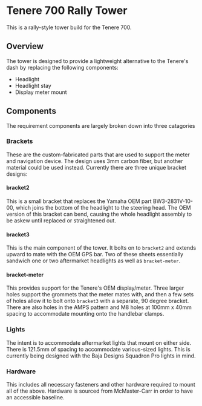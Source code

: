 # Tenere 700 Rally Tower

This is a rally-style tower build for the Tenere 700.

## Overview

The tower is designed to provide a lightweight alternative to the Tenere's dash by replacing the following components:
- Headlight
- Headlight stay
- Display meter mount

## Components
The requirement components are largely broken down into three catagories
### Brackets
These are the custom-fabricated parts that are used to support the meter and navigation device. The design uses 3mm carbon fiber, but another material could be used instead. Currently there are three unique bracket designs:
#### bracket2
This is a small bracket that replaces the Yamaha OEM part BW3-2831V-10-00, which joins the bottom of the headlight to the steering head. The OEM version of this bracket can bend, causing the whole headlight assembly to be askew until replaced or straightened out.
#### bracket3
This is the main component of the tower. It bolts on to `bracket2` and extends upward to mate with the OEM GPS bar. Two of these sheets essentially sandwich one or two aftermarket headlights as well as `bracket-meter`.
#### bracket-meter
This provides support for the Tenere's OEM display/meter. Three larger holes support the grommets that the meter mates with, and then a few sets of holes allow it to bolt onto `bracket3` with a separate, 90 degree bracket. There are also holes in the AMPS pattern and M8 holes at 100mm x 40mm spacing to accommodate mounting onto the handlebar clamps. 
### Lights
The intent is to accommodate aftermarket lights that mount on either side. There is 121.5mm of spacing to accommodate various-sized lights. This is currently being designed with the Baja Designs Squadron Pro lights in mind.
### Hardware
This includes all necessary fasteners and other hardware required to mount all of the above. Hardware is sourced from McMaster-Carr in order to have an accessible baseline.
